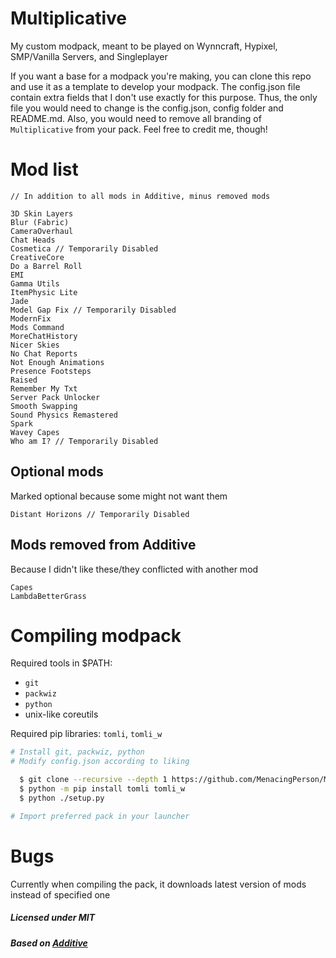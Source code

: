 # Multiplicative

My custom modpack, meant to be played on Wynncraft, Hypixel, SMP/Vanilla Servers, and Singleplayer

If you want a base for a modpack you're making, you can clone this repo
and use it as a template to develop your modpack. The config.json file contain
extra fields that I don't use exactly for this purpose. Thus, the only file you
would need to change is the config.json, config folder and README.md. Also, you
would need to remove all branding of `Multiplicative` from your pack.
Feel free to credit me, though!

# Mod list

```
// In addition to all mods in Additive, minus removed mods

3D Skin Layers
Blur (Fabric)
CameraOverhaul
Chat Heads
Cosmetica // Temporarily Disabled
CreativeCore
Do a Barrel Roll
EMI
Gamma Utils
ItemPhysic Lite
Jade
Model Gap Fix // Temporarily Disabled
ModernFix
Mods Command
MoreChatHistory
Nicer Skies
No Chat Reports
Not Enough Animations
Presence Footsteps
Raised
Remember My Txt
Server Pack Unlocker
Smooth Swapping
Sound Physics Remastered
Spark
Wavey Capes
Who am I? // Temporarily Disabled
```

## Optional mods

Marked optional because some might not want them

```
Distant Horizons // Temporarily Disabled
```

## Mods removed from Additive

Because I didn't like these/they conflicted with another mod

```
Capes
LambdaBetterGrass
```

# Compiling modpack

Required tools in $PATH:
- `git`
- `packwiz`
- `python`
- unix-like coreutils

Required pip libraries: `tomli`, `tomli_w`

```bash
# Install git, packwiz, python
# Modify config.json according to liking

  $ git clone --recursive --depth 1 https://github.com/MenacingPerson/Multiplicative.git
  $ python -m pip install tomli tomli_w
  $ python ./setup.py

# Import preferred pack in your launcher
```

# Bugs
Currently when compiling the pack, it downloads latest version of mods instead of specified one

##### Licensed under MIT

##### Based on [Additive](https://github.com/intergrav/Additive)
